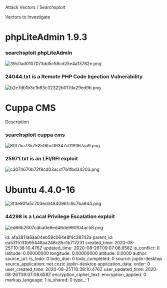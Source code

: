 Attack Vectors / Searchsploit

Vectors to Investigate

# phpLiteAdmin 1.9.3
### searchsploit phpLiteAdmin
![39c0ad0107073dd5c58cd25e4a13782e.png](:/472bd5818a5c4b9a921ce96b909dea77)

### 24044.txt is a Remote PHP Code Injection Vulnerability
![b2e7db1b3c1b63c32322b017da29ed9b.png](:/ad2b423f2b0b4964922383e5a7e27b01)

# Cuppa CMS
Description
### searchsploit cuppa cms
![80f75c7357525f6bc06347c019367aa9.png](:/bbad1a7d878f47c5b6a078b88248fe70)

### 25971.txt is an LFI/RFI exploit
![c3074670b72f8cd03accf7b1fbd34203.png](:/9ada40113b124634bab028c19325a02c)


# Ubuntu 4.4.0-16
![3f3e90fa5c703ec64840961c9c7ba944.png](:/1e70ec147e6c4521991ba918e17bea03)

### 44298 is a Local Privilege Escalation exploit
![ed66b2607cdba0e8ed46de990f04ac58.png](:/0e2faeca64914ef98e991b71e87349f4)





id: afa3811a6aa04eb59c064e8f4c38742a
parent_id: ea5315131b95448aa248c85c1b717231
created_time: 2020-08-25T10:38:10.476Z
updated_time: 2020-08-26T09:07:08.658Z
is_conflict: 0
latitude: 0.00000000
longitude: 0.00000000
altitude: 0.0000
author: 
source_url: 
is_todo: 0
todo_due: 0
todo_completed: 0
source: joplin-desktop
source_application: net.cozic.joplin-desktop
application_data: 
order: 0
user_created_time: 2020-08-25T10:38:10.476Z
user_updated_time: 2020-08-26T09:07:08.658Z
encryption_cipher_text: 
encryption_applied: 0
markup_language: 1
is_shared: 0
type_: 1